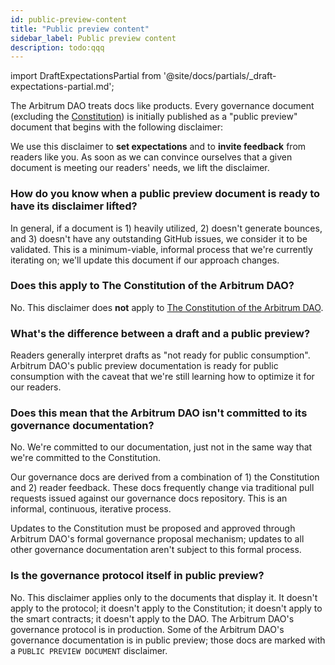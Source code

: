 ```yaml
---
id: public-preview-content
title: "Public preview content"
sidebar_label: Public preview content
description: todo:qqq
---
```


import DraftExpectationsPartial from '@site/docs/partials/_draft-expectations-partial.md'; 

The Arbitrum DAO treats docs like products. Every governance document (excluding the [Constitution](../architecture/dao-constitution)) is initially published as a "public preview" document that begins with the following disclaimer:

<DraftExpectationsPartial />

We use this disclaimer to **set expectations** and to **invite feedback** from readers like you. As soon as we can convince ourselves that a given document is meeting our readers' needs, we lift the disclaimer.


### How do you know when a public preview document is ready to have its disclaimer lifted?

In general, if a document is 1) heavily utilized, 2) doesn't generate bounces, and 3) doesn't have any outstanding GitHub issues, we consider it to be validated. This is a minimum-viable, informal process that we're currently iterating on; we'll update this document if our approach changes.

### Does this apply to The Constitution of the Arbitrum DAO?

No. This disclaimer does **not** apply to [The Constitution of the Arbitrum DAO](../architecture/arbitrum-dao-constitution.md).

### What's the difference between a draft and a public preview?

Readers generally interpret drafts as "not ready for public consumption". Arbitrum DAO's public preview documentation is ready for public consumption with the caveat that we're still learning how to optimize it for our readers.

### Does this mean that the Arbitrum DAO isn't committed to its governance documentation?

No. We're committed to our documentation, just not in the same way that we're committed to the Constitution.

Our governance docs are derived from a combination of 1) the Constitution and 2) reader feedback. These docs frequently change via traditional pull requests issued against our governance docs repository. This is an informal, continuous, iterative process.

Updates to the Constitution must be proposed and approved through Arbitrum DAO's formal governance proposal mechanism; updates to all other governance documentation aren't subject to this formal process.

### Is the governance protocol itself in public preview?

No. This disclaimer applies only to the documents that display it. It doesn't apply to the protocol; it doesn't apply to the Constitution; it doesn't apply to the smart contracts; it doesn't apply to the DAO. The Arbitrum DAO's governance protocol is in production. Some of the Arbitrum DAO's governance documentation is in public preview; those docs are marked with a `PUBLIC PREVIEW DOCUMENT` disclaimer.